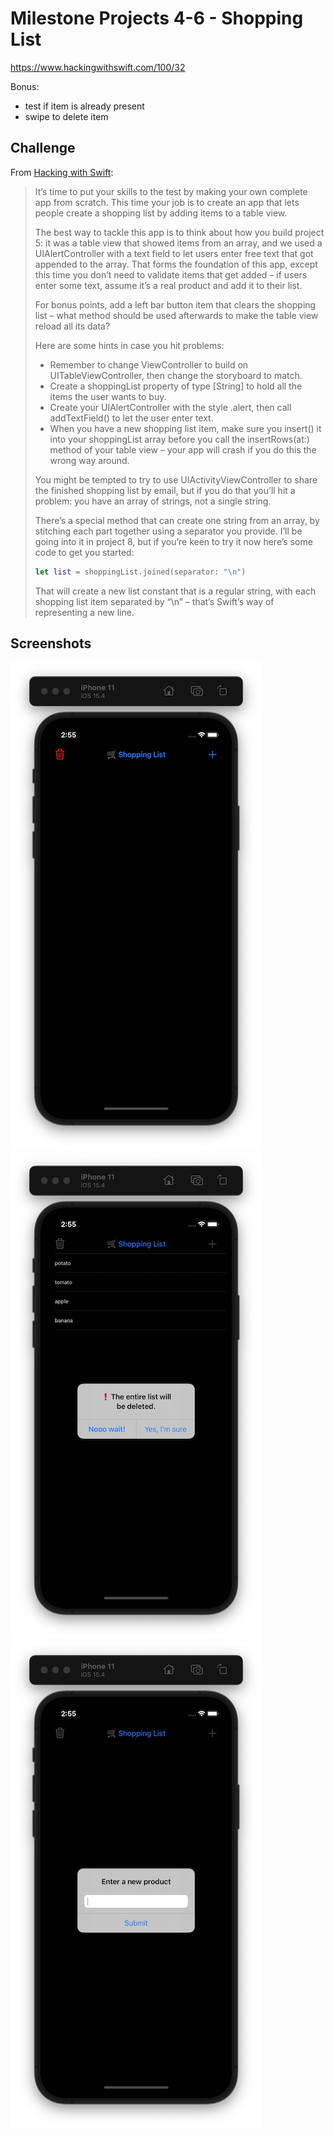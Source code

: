 # Milestone Projects 4-6 - Shopping List

https://www.hackingwithswift.com/100/32

Bonus:
- test if item is already present
- swipe to delete item

## Challenge

From [Hacking with Swift](https://www.hackingwithswift.com/guide/3/3/challenge):
>It’s time to put your skills to the test by making your own complete app from scratch. This time your job is to create an app that lets people create a shopping list by adding items to a table view.
>
>The best way to tackle this app is to think about how you build project 5: it was a table view that showed items from an array, and we used a UIAlertController with a text field to let users enter free text that got appended to the array. That forms the foundation of this app, except this time you don’t need to validate items that get added – if users enter some text, assume it’s a real product and add it to their list.
>
>For bonus points, add a left bar button item that clears the shopping list – what method should be used afterwards to make the table view reload all its data?
>
>Here are some hints in case you hit problems:
>
>- Remember to change ViewController to build on UITableViewController, then change the storyboard to match.
>- Create a shoppingList property of type [String] to hold all the items the user wants to buy.
>- Create your UIAlertController with the style .alert, then call addTextField() to let the user enter text.
>- When you have a new shopping list item, make sure you insert() it into your shoppingList array before you call the insertRows(at:) method of your table view – your app will crash if you do this the wrong way around.
>
>You might be tempted to try to use UIActivityViewController to share the finished shopping list by email, but if you do that you’ll hit a problem: you have an array of strings, not a single string.
>
>There’s a special method that can create one string from an array, by stitching each part together using a separator you provide. I’ll be going into it in project 8, but if you’re keen to try it now here’s some code to get you started:
>
>```swift
>let list = shoppingList.joined(separator: "\n")
>```
>
>That will create a new list constant that is a regular string, with each shopping list item separated by “\n” – that’s Swift’s way of representing a new line.

## Screenshots

![screenshot2](screenshots/screen01.png) ![screenshot2](screenshots/screen02.png) ![screenshot3](screenshots/screen03.png)

